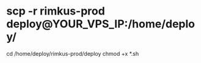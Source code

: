 # scp -r rimkus-prod deploy@YOUR_VPS_IP:/home/deploy/
cd /home/deploy/rimkus-prod/deploy
chmod +x *.sh